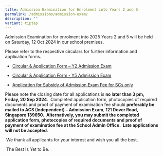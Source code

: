 ```yaml
---
title: Admission Examination for Enrolment into Years 2 and 5
permalink: /admissions/admission-exam/
description: ""
variant: tiptap
---
```

<p></p>
<p>Admission Examination for enrolment into 2025 Years 2 and 5 will be held
on Saturday, 12 Oct 2024 in our school premises.</p>
<p>Please refer to the respective circulars for further information and application
forms.</p>
<ul data-tight="true" class="tight">
<li>
<p><a href="/files/Admissions/2024_Circular___Application_Form_Y2_Admission_Exam.pdf" rel="noopener noreferrer nofollow" target="_blank">Circular &amp; Application Form – Y2 Admission Exam</a>
</p>
</li>
<li>
<p><a href="/files/Admissions/2024_Circular___Application_Form___Y5_Admission_Exam.pdf" rel="noopener noreferrer nofollow" target="_blank">Circular &amp; Application Form - Y5 Admission Exam</a>
</p>
</li>
<li>
<p><a href="/files/Admissions/2024_Application_for_Subsidy_of_Admission_Exam_Fee_for_SCs_only.pdf" rel="noopener noreferrer nofollow" target="_blank">Application for Subsidy of Admission Exam Fee for SCs only</a>
</p>
</li>
</ul>
<p>Please note the closing date for all applications is <strong>no later than 3 pm, Friday, 20 Sep 2024</strong>.&nbsp;
Completed application form, photocopies of required documents and proof
of payment of examination fee should <strong>preferably be mailed to ACS (Independent) – Admission Exam, 121 Dover Road, Singapore 139650.&nbsp; Alternatively, you may submit the completed application form, photocopies of required documents and proof of payment of examination fee at the School Admin Office.&nbsp; Late applications will not be accepted</strong>.&nbsp;</p>
<p>&nbsp;We thank all applicants for your interest and wish you all the best.</p>
<p>&nbsp;The Best Is Yet to Be.</p>